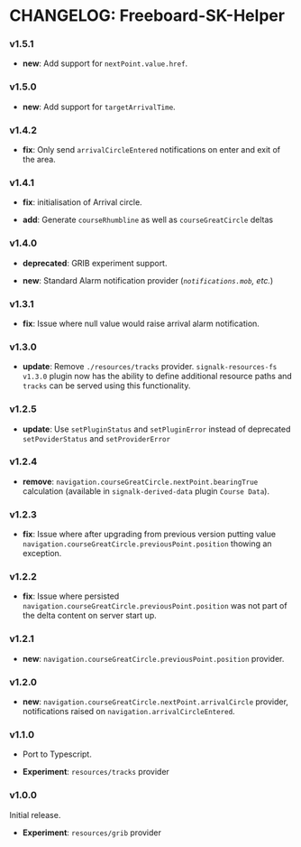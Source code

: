 # CHANGELOG: Freeboard-SK-Helper

### v1.5.1

- **new**: Add support for `nextPoint.value.href`.

### v1.5.0

- **new**: Add support for `targetArrivalTime`.

### v1.4.2

- **fix**: Only send `arrivalCircleEntered` notifications on enter and exit of the area.

### v1.4.1

- **fix**: initialisation of Arrival circle.

- **add**: Generate `courseRhumbline` as well as `courseGreatCircle` deltas

### v1.4.0

- **deprecated**: GRIB experiment support.

- **new**: Standard Alarm notification provider (_`notifications.mob`, etc._)

### v1.3.1

- **fix**: Issue where null value would raise arrival alarm notification.

### v1.3.0

- **update**: Remove `./resources/tracks` provider. `signalk-resources-fs v1.3.0` plugin now has the ability to define additional resource paths and `tracks` can be served using this functionality.

### v1.2.5

- **update**: Use `setPluginStatus` and `setPluginError` instead of deprecated `setPoviderStatus` and `setProviderError`

### v1.2.4

- **remove**: `navigation.courseGreatCircle.nextPoint.bearingTrue` calculation (available in `signalk-derived-data` plugin `Course Data`).


### v1.2.3

- **fix**: Issue where after upgrading from previous version putting value `navigation.courseGreatCircle.previousPoint.position` thowing an exception.

### v1.2.2

- **fix**: Issue where persisted `navigation.courseGreatCircle.previousPoint.position` was not part of the delta content on server start up.

### v1.2.1

- **new**: `navigation.courseGreatCircle.previousPoint.position` provider.

### v1.2.0

- **new**: `navigation.courseGreatCircle.nextPoint.arrivalCircle` provider, notifications raised on `navigation.arrivalCircleEntered`.

### v1.1.0

- Port to Typescript.

- **Experiment**: `resources/tracks` provider

### v1.0.0

Initial release.

- **Experiment**: `resources/grib` provider
